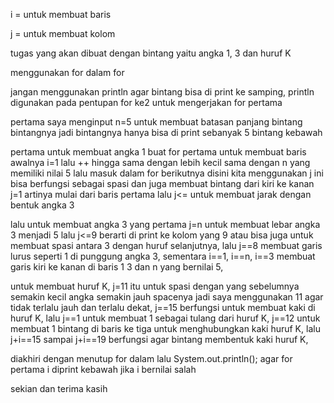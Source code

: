 i = untuk membuat baris

j = untuk membuat kolom

tugas yang akan dibuat dengan bintang yaitu angka 1, 3 dan huruf K

menggunakan for dalam for

jangan menggunakan println agar bintang bisa di print ke samping, println digunakan pada pentupan for ke2 untuk mengerjakan for pertama

pertama saya menginput n=5 untuk membuat batasan panjang bintang bintangnya jadi bintangnya hanya bisa di print sebanyak 5 bintang kebawah

pertama untuk membuat angka 1 buat for pertama untuk membuat baris awalnya i=1 lalu ++ hingga sama dengan lebih kecil sama dengan n yang memiliki nilai 5 lalu masuk dalam for berikutnya disini kita menggunakan j ini bisa berfungsi sebagai spasi dan juga membuat bintang dari kiri ke kanan j=1 artinya mulai dari baris pertama lalu j<= untuk membuat jarak dengan bentuk angka 3

lalu untuk membuat angka 3 yang pertama j=n untuk membuat lebar angka 3 menjadi 5 lalu j<=9 berarti di print ke kolom yang 9 atau bisa juga untuk membuat spasi antara 3 dengan huruf selanjutnya, lalu j==8 membuat garis lurus seperti 1 di punggung angka 3, sementara i==1, i==n, i==3 membuat garis kiri ke kanan di baris 1 3 dan n yang bernilai 5, 

untuk membuat huruf K, j=11 itu untuk spasi dengan yang sebelumnya semakin kecil angka semakin jauh spacenya jadi saya menggunakan 11 agar tidak terlalu jauh dan terlalu dekat, j==15 berfungsi untuk membuat kaki di huruf K, lalu j==1 untuk membuat 1 sebagai tulang dari huruf K, j==12 untuk membuat 1 bintang di baris ke tiga untuk menghubungkan kaki huruf K, lalu j+i==15 sampai j+i==19 berfungsi agar bintang membentuk kaki huruf K,

diakhiri dengan menutup for dalam lalu System.out.println(); agar for pertama i diprint kebawah jika i bernilai salah

sekian dan terima kasih
